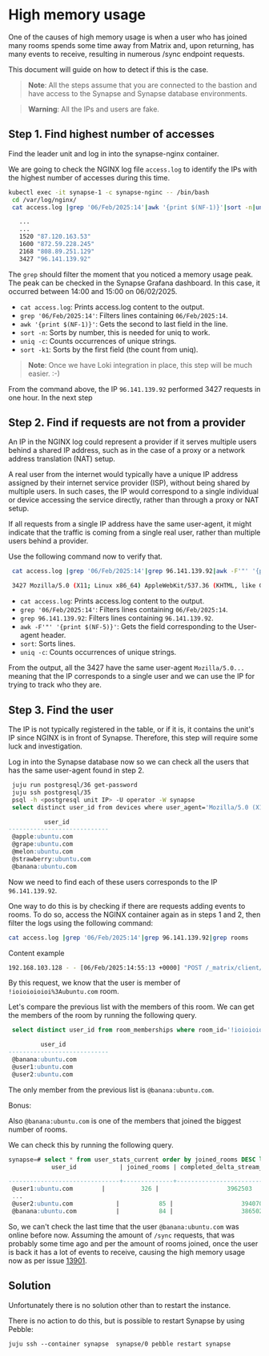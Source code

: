 # High memory usage

One of the causes of high memory usage is when a user who has joined many rooms
spends some time away from Matrix and, upon returning, has many events to
receive, resulting in numerous /sync endpoint requests.

This document will guide on how to detect if this is the case.

> **Note**: All the steps assume that you are connected to the bastion and have access to the Synapse and Synapse database environments.

> **Warning**: All the IPs and users are fake.

## Step 1. Find highest number of accesses

Find the leader unit and log in into the synapse-nginx container.

We are going to check the NGINX log file `access.log` to identify the IPs with the
highest number of accesses during this time.

```bash
kubectl exec -it synapse-1 -c synapse-nginc -- /bin/bash
 cd /var/log/nginx/
 cat access.log |grep '06/Feb/2025:14'|awk '{print $(NF-1)}'|sort -n|uniq -c|sort -k1
```

```bash
   ...
   ...
   1520 "87.120.163.53"
   1600 "872.59.228.245"
   2168 "808.89.251.129"
   3427 "96.141.139.92"
```

The `grep` should filter the moment that you noticed a memory usage peak. The peak
can be checked in the Synapse Grafana dashboard. In this case, it occurred between
14:00 and 15:00 on 06/02/2025.

- `cat access.log`: Prints access.log content to the output.
- `grep '06/Feb/2025:14'`: Filters lines containing `06/Feb/2025:14`.
- `awk '{print $(NF-1)}'`: Gets the second to last field in the line.
- `sort -n`: Sorts by number, this is needed for uniq to work.
- `uniq -c`: Counts occurrences of unique strings.
- `sort -k1`: Sorts by the first field (the count from uniq).

> **Note**: Once we have Loki integration in place, this step will be much easier. :-)

From the command above, the IP `96.141.139.92` performed 3427 requests in one hour.
In the next step

## Step 2. Find if requests are not from a provider

An IP in the NGINX log could represent a provider if it serves multiple users
behind a shared IP address, such as in the case of a proxy or a network address
translation (NAT) setup.

A real user from the internet would typically have a unique IP address assigned
by their internet service provider (ISP), without being shared by multiple users.
In such cases, the IP would correspond to a single individual or device accessing
the service directly, rather than through a proxy or NAT setup.

If all requests from a single IP address have the same user-agent, it might
indicate that the traffic is coming from a single real user, rather than
multiple users behind a provider.

Use the following command now to verify that.

```bash
 cat access.log |grep '06/Feb/2025:14'|grep 96.141.139.92|awk -F'"' '{print $(NF-5)}'|sort|uniq -c
```

```bash
 3427 Mozilla/5.0 (X11; Linux x86_64) AppleWebKit/537.36 (KHTML, like Gecko) Rambox/2.4.1 Chrome/126.0.6478.234 Safari/537.36
```

- `cat access.log`: Prints access.log content to the output.
- `grep '06/Feb/2025:14'`: Filters lines containing `06/Feb/2025:14`.
- `grep 96.141.139.92`: Filters lines containing `96.141.139.92`.
- `awk -F'"' '{print $(NF-5)}'`: Gets the field corresponding to the User-agent
header.
- `sort`: Sorts lines.
- `uniq -c`: Counts occurrences of unique strings.

From the output, all the 3427 have the same user-agent `Mozilla/5.0...` meaning
that the IP corresponds to a single user and we can use the IP for trying to track
who they are.

## Step 3. Find the user

The IP is not typically registered in the table, or if it is, it contains the
unit's IP since NGINX is in front of Synapse. Therefore, this step will require
some luck and investigation.

Log in into the Synapse database now so we can check all the users that has the
same user-agent found in step 2.

```bash
 juju run postgresql/36 get-password
 juju ssh postgresql/35
 psql -h <postgresql unit IP> -U operator -W synapse
 select distinct user_id from devices where user_agent='Mozilla/5.0 (X11; Linux x86_64) AppleWebKit/537.36 (KHTML, like Gecko) Rambox/2.4.1 Chrome/126.0.6478.234 Safari/537.36';
```

```sql
          user_id
----------------------------
 @apple:ubuntu.com
 @grape:ubuntu.com
 @melon:ubuntu.com
 @strawberry:ubuntu.com
 @banana:ubuntu.com
```

Now we need to find each of these users corresponds to the IP `96.141.139.92`.

One way to do this is by checking if there are requests adding events to rooms.
To do so, access the NGINX container again as in steps 1 and 2, then filter the
logs using the following command:

```bash
cat access.log |grep '06/Feb/2025:14'|grep 96.141.139.92|grep rooms
```

Content example
```bash
192.168.103.128 - - [06/Feb/2025:14:55:13 +0000] "POST /_matrix/client/v3/rooms/!ioioioioioi%3Aubuntu.com/event/... HTTP/1.1" 200 33 "-" "Mozilla/5.0 (X11; Linux x86_64) AppleWebKit/537.36 (KHTML, like Gecko) Rambox/2.4.1 Chrome/126.0.6478.234 Safari/537.36" "96.141.139.92" "https"

```

By this request, we know that the user is member of `!ioioioioioi%3Aubuntu.com` room.

Let's compare the previous list with the members of this room. We can get the
members of the room by running the following query.

```sql
 select distinct user_id from room_memberships where room_id='!ioioioioioi:ubuntu.com' order by user_id;
```

```sql
         user_id
----------------------------
 @banana:ubuntu.com
 @user1:ubuntu.com
 @user2:ubuntu.com
```

The only member from the previous list is `@banana:ubuntu.com`.

Bonus:

Also `@banana:ubuntu.com` is one of the members that joined the biggest number of rooms.

We can check this by running the following query.

```sql
synapse=# select * from user_stats_current order by joined_rooms DESC limit 20;
            user_id            | joined_rooms | completed_delta_stream_id 
```

```sql
-------------------------------+--------------+---------------------------
 @user1:ubuntu.com        |          326 |                   3962503
 ...
 @user2:ubuntu.com            |           85 |                   3940704
 @banana:ubuntu.com           |           84 |                   3865021

```

So, we can't check the last time that the user `@banana:ubuntu.com` was online
before now. Assuming the amount of `/sync` requests, that was probably some
time ago and per the amount of rooms joined, once the user is back it has a lot
of events to receive, causing the high memory usage now as per issue [13901](https://github.com/matrix-org/synapse/issues/13901).

## Solution

Unfortunately there is no solution other than to restart the instance.

There is no action to do this, but is possible to restart Synapse by using Pebble:

```
juju ssh --container synapse  synapse/0 pebble restart synapse
```
